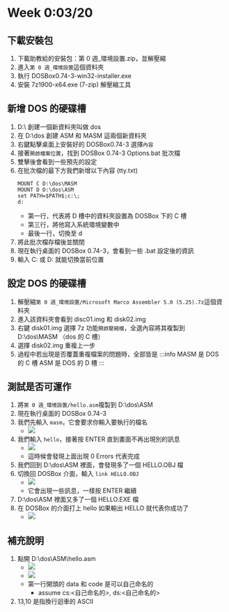 # Week 0:03/20

## 下載安裝包
1. 下載助教給的安裝包：第 0 週_環境設置.zip，並解壓縮
3. 進入`第 0 週_環境設置`這個資料夾
4. 執行 DOSBox0.74-3-win32-installer.exe
5. 安裝 7z1900-x64.exe (7-zip) 解壓縮工具

## 新增 DOS 的硬碟槽
1. D:\ 創建一個新資料夾叫做 dos
2. 在 D:\dos 創建 ASM 和 MASM 這兩個新資料夾
3. 右鍵點擊桌面上安裝好的 DOSBox0.74-3 選擇`內容`
4. 接著`開啟檔案位置`，找到 DOSBox 0.74-3 Options.bat 批次檔
5. 雙擊後會看到一些預先的設定
6. 在批次檔的最下方我們新增以下內容 (tty.txt)
	```shell=
	MOUNT C D:\dos\MASM
	MOUNT D D:\dos\ASM	
	set PATH=$PATH$;c:\;
	d:
	```
	- 第一行，代表將 D 槽中的資料夾設置為 DOSBox 下的 C 槽
	- 第三行，將他寫入系統環境變數中
	- 最後一行，切換至 d
7. 將此批次檔存檔後並關閉
8. 現在執行桌面的 DOSBox 0.74-3，會看到一些 .bat 設定後的資訊
9. 輸入 C: 或 D: 就能切換當前位置

## 設定 DOS 的硬碟槽
1. 解壓縮`第 0 週_環境設置/Microsoft Marco Assembler 5.0 (5.25).7z`這個資料夾
2. 進入該資料夾會看到 disc01.img 和 disk02.img
3. 右鍵 disk01.img 選擇 7z 功能`開啟壓縮檔`，全選內容將其複製到 D:\dos\MASM （dos 的 C 槽）
4. 選擇 disk02.img 重複上一步
5. 過程中若出現是否覆蓋重複檔案的問題時，全部皆是
	:::info
	MASM 是 DOS 的 C 槽
	ASM 是 DOS 的 D 槽
	:::

## 測試是否可運作
1. 將`第 0 週_環境設置/hello.asm`複製到 D:\dos\ASM
2. 現在執行桌面的 DOSBox 0.74-3
3. 我們先輸入 `masm`，它會要求你輸入要執行的檔名
    - ![](https://i.imgur.com/xmcTFth.png)
5. 我們輸入 `hello`，接著按 ENTER 直到畫面不再出現別的訊息
    - ![](https://i.imgur.com/bSPrm1H.png)
    - 這時候會發現上面出現 0 Errors 代表完成
8. 我們回到 D:\dos\ASM 裡面，會發現多了一個 HELLO.OBJ 檔
9. 切換回 DOSBox 介面，輸入 `link HELLO.OBJ`
    - ![](https://i.imgur.com/qQcL4Wx.png)
    - 它會出現一些訊息，一樣按 ENTER 繼續
11. D:\dos\ASM 裡面又多了一個 HELLO.EXE 檔
12. 在 DOSBox 的介面打上 hello 如果輸出 HELLO 就代表你成功了
    - ![](https://i.imgur.com/Bf3tKLA.png)


## 補充說明
1. 點開 D:\dos\ASM\hello.asm
    - ![](https://i.imgur.com/6Ede1Jq.png)
    - ![](https://i.imgur.com/QdmdjcV.png)
    - 第一行開頭的 data 和 code 是可以自己命名的
        - assume cs:\<自己命名的>, ds:\<自己命名的>
2. 13,10 是指換行迴車的 ASCII